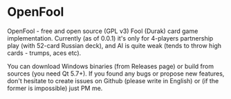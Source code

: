 OpenFool
========

OpenFool - free and open source (GPL v3) Fool (Durak) card game implementation.
Currently (as of 0.0.1) it's only for 4-players partnership play (with 52-card Russian deck), and AI is quite weak (tends to throw high cards - trumps, aces etc).

You can download Windows binaries (from Releases page) or build from sources (you need Qt 5.7+). If you found any bugs or propose new features, don't hesitate to create issues on Github (please write in English) or (if the former is impossible) just PM me.
